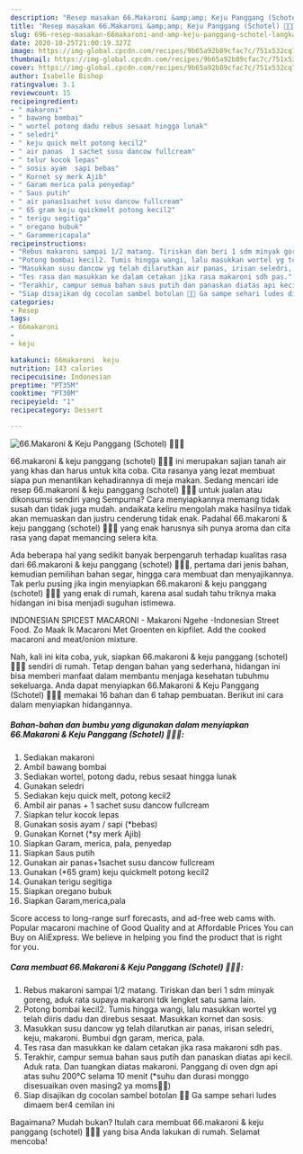 ```yaml
---
description: "Resep masakan 66.Makaroni &amp;amp; Keju Panggang (Schotel) 🧀🥰💕 | Langkah Membuat 66.Makaroni &amp;amp; Keju Panggang (Schotel) 🧀🥰💕 Yang Sedap"
title: "Resep masakan 66.Makaroni &amp;amp; Keju Panggang (Schotel) 🧀🥰💕 | Langkah Membuat 66.Makaroni &amp;amp; Keju Panggang (Schotel) 🧀🥰💕 Yang Sedap"
slug: 696-resep-masakan-66makaroni-and-amp-keju-panggang-schotel-langkah-membuat-66makaroni-and-amp-keju-panggang-schotel-yang-sedap
date: 2020-10-25T21:00:19.327Z
image: https://img-global.cpcdn.com/recipes/9b65a92b89cfac7c/751x532cq70/66makaroni-keju-panggang-schotel-🧀🥰💕-foto-resep-utama.jpg
thumbnail: https://img-global.cpcdn.com/recipes/9b65a92b89cfac7c/751x532cq70/66makaroni-keju-panggang-schotel-🧀🥰💕-foto-resep-utama.jpg
cover: https://img-global.cpcdn.com/recipes/9b65a92b89cfac7c/751x532cq70/66makaroni-keju-panggang-schotel-🧀🥰💕-foto-resep-utama.jpg
author: Isabelle Bishop
ratingvalue: 3.1
reviewcount: 15
recipeingredient:
- " makaroni"
- " bawang bombai"
- " wortel potong dadu rebus sesaat hingga lunak"
- " seledri"
- " keju quick melt potong kecil2"
- " air panas  1 sachet susu dancow fullcream"
- " telur kocok lepas"
- " sosis ayam  sapi bebas"
- " Kornet sy merk Ajib"
- " Garam merica pala penyedap"
- " Saus putih"
- " air panas1sachet susu dancow fullcream"
- " 65 gram keju quickmelt potong kecil2"
- " terigu segitiga"
- " oregano bubuk"
- " Garammericapala"
recipeinstructions:
- "Rebus makaroni sampai 1/2 matang. Tiriskan dan beri 1 sdm minyak goreng, aduk rata supaya makaroni tdk lengket satu sama lain."
- "Potong bombai kecil2. Tumis hingga wangi, lalu masukkan wortel yg telah diiris dadu dan direbus sesaat. Masukkan kornet dan sosis."
- "Masukkan susu dancow yg telah dilarutkan air panas, irisan seledri, keju, makaroni. Bumbui dgn garam, merica, pala."
- "Tes rasa dan masukkan ke dalam cetakan jika rasa makaroni sdh pas."
- "Terakhir, campur semua bahan saus putih dan panaskan diatas api kecil. Aduk rata. Dan tuangkan diatas makaroni. Panggang di oven dgn api atas suhu 200°C selama 10 menit (*suhu dan durasi monggo disesuaikan oven masing2 ya moms🥰🙏)"
- "Siap disajikan dg cocolan sambel botolan 🤤💕 Ga sampe sehari ludes dimaem ber4 cemilan ini"
categories:
- Resep
tags:
- 66makaroni
- 
- keju

katakunci: 66makaroni  keju 
nutrition: 143 calories
recipecuisine: Indonesian
preptime: "PT35M"
cooktime: "PT30M"
recipeyield: "1"
recipecategory: Dessert

---
```



![66.Makaroni &amp; Keju Panggang (Schotel) 🧀🥰💕](https://img-global.cpcdn.com/recipes/9b65a92b89cfac7c/751x532cq70/66makaroni-keju-panggang-schotel-🧀🥰💕-foto-resep-utama.jpg)


66.makaroni &amp; keju panggang (schotel) 🧀🥰💕 ini merupakan sajian tanah air yang khas dan harus untuk kita coba. Cita rasanya yang lezat membuat siapa pun menantikan kehadirannya di meja makan.
Sedang mencari ide resep 66.makaroni &amp; keju panggang (schotel) 🧀🥰💕 untuk jualan atau dikonsumsi sendiri yang Sempurna? Cara menyiapkannya memang tidak susah dan tidak juga mudah. andaikata keliru mengolah maka hasilnya tidak akan memuaskan dan justru cenderung tidak enak. Padahal 66.makaroni &amp; keju panggang (schotel) 🧀🥰💕 yang enak harusnya sih punya aroma dan cita rasa yang dapat memancing selera kita.

Ada beberapa hal yang sedikit banyak berpengaruh terhadap kualitas rasa dari 66.makaroni &amp; keju panggang (schotel) 🧀🥰💕, pertama dari jenis bahan, kemudian pemilihan bahan segar, hingga cara membuat dan menyajikannya. Tak perlu pusing jika ingin menyiapkan 66.makaroni &amp; keju panggang (schotel) 🧀🥰💕 yang enak di rumah, karena asal sudah tahu triknya maka hidangan ini bisa menjadi suguhan istimewa.

INDONESIAN SPICEST MACARONI - Makaroni Ngehe -Indonesian Street Food. Zo Maak Ik Macaroni Met Groenten en kipfilet. Add the cooked macaroni and meat/onion mixture.


Nah, kali ini kita coba, yuk, siapkan 66.makaroni &amp; keju panggang (schotel) 🧀🥰💕 sendiri di rumah. Tetap dengan bahan yang sederhana, hidangan ini bisa memberi manfaat dalam membantu menjaga kesehatan tubuhmu sekeluarga. Anda dapat menyiapkan 66.Makaroni &amp; Keju Panggang (Schotel) 🧀🥰💕 memakai 16 bahan dan 6 tahap pembuatan. Berikut ini cara dalam menyiapkan hidangannya.

<!--inarticleads1-->

##### Bahan-bahan dan bumbu yang digunakan dalam menyiapkan 66.Makaroni &amp; Keju Panggang (Schotel) 🧀🥰💕:

1. Sediakan  makaroni
1. Ambil  bawang bombai
1. Sediakan  wortel, potong dadu, rebus sesaat hingga lunak
1. Gunakan  seledri
1. Sediakan  keju quick melt, potong kecil2
1. Ambil  air panas + 1 sachet susu dancow fullcream
1. Siapkan  telur kocok lepas
1. Gunakan  sosis ayam / sapi (*bebas)
1. Gunakan  Kornet (*sy merk Ajib)
1. Siapkan  Garam, merica, pala, penyedap
1. Siapkan  Saus putih
1. Gunakan  air panas+1sachet susu dancow fullcream
1. Gunakan  (*65 gram) keju quickmelt potong kecil2
1. Gunakan  terigu segitiga
1. Siapkan  oregano bubuk
1. Siapkan  Garam,merica,pala


Score access to long-range surf forecasts, and ad-free web cams with. Popular macaroni machine of Good Quality and at Affordable Prices You can Buy on AliExpress. We believe in helping you find the product that is right for you. 

<!--inarticleads2-->

##### Cara membuat 66.Makaroni &amp; Keju Panggang (Schotel) 🧀🥰💕:

1. Rebus makaroni sampai 1/2 matang. Tiriskan dan beri 1 sdm minyak goreng, aduk rata supaya makaroni tdk lengket satu sama lain.
1. Potong bombai kecil2. Tumis hingga wangi, lalu masukkan wortel yg telah diiris dadu dan direbus sesaat. Masukkan kornet dan sosis.
1. Masukkan susu dancow yg telah dilarutkan air panas, irisan seledri, keju, makaroni. Bumbui dgn garam, merica, pala.
1. Tes rasa dan masukkan ke dalam cetakan jika rasa makaroni sdh pas.
1. Terakhir, campur semua bahan saus putih dan panaskan diatas api kecil. Aduk rata. Dan tuangkan diatas makaroni. Panggang di oven dgn api atas suhu 200°C selama 10 menit (*suhu dan durasi monggo disesuaikan oven masing2 ya moms🥰🙏)
1. Siap disajikan dg cocolan sambel botolan 🤤💕 Ga sampe sehari ludes dimaem ber4 cemilan ini




Bagaimana? Mudah bukan? Itulah cara membuat 66.makaroni &amp; keju panggang (schotel) 🧀🥰💕 yang bisa Anda lakukan di rumah. Selamat mencoba!
